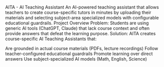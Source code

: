 AITA - AI Teaching Assistant
An AI-powered teaching assistant that allows teachers to create course-specific tutors in minutes by uploading their materials and selecting subject-area specialized models with configurable educational guardrails.
Project Overview
Problem: Students are using generic AI tools (ChatGPT, Claude) that lack course context and often provide answers that defeat the learning purpose.
Solution: AITA creates course-specific AI Teaching Assistants that:

Are grounded in actual course materials (PDFs, lecture recordings)
Follow teacher-configured educational guardrails
Promote learning over direct answers
Use subject-specialized AI models (Math, English, Science)